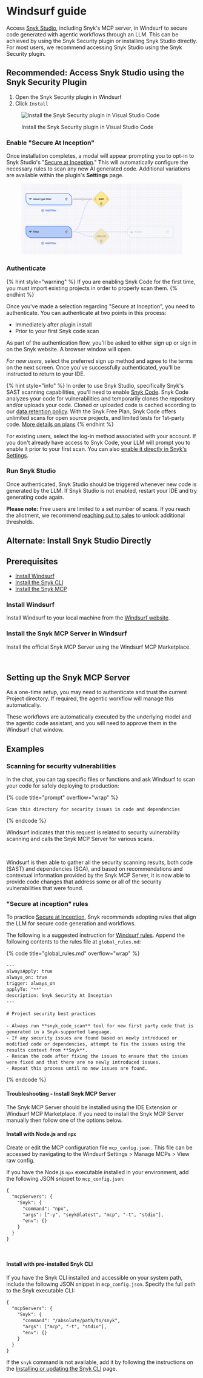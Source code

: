 # Windsurf guide

Access [Snyk Studio](../../../discover-snyk/getting-started/glossary.md#snyk-studio), including Snyk's MCP server, in Windsurf to secure code generated with agentic workflows through an LLM. This can be achieved by using the Snyk Security plugin or installing Snyk Studio directly. For most users, we recommend accessing Snyk Studio using the Snyk Security plugin.&#x20;

## Recommended: Access Snyk Studio using the Snyk Security Plugin

1. Open the Snyk Security plugin in Windsurf
2. Click `Install`

<figure><img src="../../../.gitbook/assets/Screenshot 2025-10-13 at 2.19.30 PM.png" alt="Install the Snyk Security plugin in Visual Studio Code"><figcaption><p>Install the Snyk Security plugin in Visual Studio Code</p></figcaption></figure>

### Enable "Secure At Inception"

Once installation completes, a modal will appear prompting you to opt-in to Snyk Studio's "[Secure at Inception](../../../discover-snyk/getting-started/glossary.md#secure-at-inception)." This will automatically configure the necessary rules to scan any new AI generated code. Additional variations are available within the plugin's **Settings** page.

<figure><img src="../../../.gitbook/assets/image (2).png" alt=""><figcaption></figcaption></figure>

### Authenticate

{% hint style="warning" %}
If you are enabling Snyk Code for the first time, you must import existing projects in order to properly scan them.
{% endhint %}

Once you've made a selection regarding "Secure at Inception", you need to authenticate. You can authenticate at two points in this process:

* Immediately after plugin install
* Prior to your first Snyk code scan

As part of the authentication flow, you'll be asked to either sign up or sign in on the Snyk website. A browser window will open.

_For new users_, select the preferred sign up method and agree to the terms on the next screen. Once you've successfully authenticated, you'll be instructed to return to your IDE.

{% hint style="info" %}
In order to use Snyk Studio, specifically Snyk's SAST scanning capabilities, you'll need to enable [Snyk Code](../../../scan-with-snyk/snyk-code/). Snyk Code analyzes your code for vulnerabilities and temporarily clones the repository and/or uploads your code. Cloned or uploaded code is cached according to our [data retention policy](https://docs.snyk.io/working-with-snyk/how-snyk-handles-your-data?_gl=1*rvqm9c*_gcl_aw*R0NMLjE3NTk4NDYyNDEuQ2owS0NRanc5SkxIQmhDLUFSSXNBSzRQaGNwSnZ0dWZLRnN1R0hDVWdCd3NoUEtZUmZVSHRGUGZtLWRyN2k2T0ZRbnR0QkZLZmZoM2tIRWFBcllfRUFMd193Y0I.*_gcl_au*MTQyNDgzNDU5OC4xNzU1MTg3MDAw*_ga*MTkyMDQ5MDY0Ni4xNzQzNTI5ODQy*_ga_X9SH3KP7B4*czE3NjAzODIyOTckbzg2JGcxJHQxNzYwMzgyNzg5JGo0NyRsMCRoMA..). With the Snyk Free Plan, Snyk Code offers unlimited scans for open source projects, and limited tests for 1st-party code. [More details on plans](https://snyk.io/plans/)
{% endhint %}

For existing user&#x73;_,_ select the log-in method associated with your account. If you don't already have access to Snyk Code, your LLM will prompt you to enable it prior to your first scan. You can also [enable it directly in Snyk's Settings](../../../implementation-and-setup/enterprise-implementation-guide/phase-2-configure-account/set-visibility-and-configure-an-organization-template/enable-snyk-code.md).&#x20;

### Run Snyk Studio

Once authenticated, Snyk Studio should be triggered whenever new code is generated by the LLM. If Snyk Studio is not enabled, restart your IDE and try generating code again.&#x20;

**Please note:** Free users are limited to a set number of scans. If you reach the allotment, we recommend [reaching out to sales](https://snyk.io/contact-us/) to unlock additional thresholds.&#x20;

## Alternate: Install Snyk Studio Directly

## Prerequisites

* [Install Windsurf](windsurf-guide.md#install-windsurf)
* [Install the Snyk CLI](../../../developer-tools/snyk-cli/install-or-update-the-snyk-cli/)
* [Install the Snyk MCP](windsurf-guide.md#install-the-snyk-mcp-server-in-windsurf)

### Install Windsurf

Install Windsurf to your local machine from the [Windsurf website](https://windsurf.com/).

### Install the Snyk MCP Server in Windsurf

Install the official Snyk MCP Server using the Windsurf MCP Marketplace.

<figure><img src="../../../.gitbook/assets/image (50).png" alt=""><figcaption></figcaption></figure>

## Setting up the Snyk MCP Server

As a one-time setup, you may need to authenticate and trust the current Project directory. If required, the agentic workflow will manage this automatically.

These workflows are automatically executed by the underlying model and the agentic code assistant, and you will need to approve them in the Windsurf chat window.&#x20;

## Examples

### Scanning for security vulnerabilities

In the chat, you can tag specific files or functions and ask Windsurf to scan your code for safely deploying to production:

{% code title="prompt" overflow="wrap" %}
```
Scan this directory for security issues in code and dependencies
```
{% endcode %}

Windsurf indicates that this request is related to security vulnerability scanning and calls the Snyk MCP Server for various scans.

<figure><img src="../../../.gitbook/assets/image (394).png" alt=""><figcaption></figcaption></figure>

Windsurf is then able to gather all the security scanning results, both code (SAST) and dependencies (SCA), and based on recommendations and contextual information provided by the Snyk MCP Server, it is now able to provide code changes that address some or all of the security vulnerabilities that were found.

### "Secure at inception" rules

To practice [Secure at Inception](../../../discover-snyk/getting-started/glossary.md#secure-at-inception), Snyk recommends adopting rules that align the LLM for secure code generation and workflows.

The following is a suggested instruction for [Windsurf rules](https://docs.windsurf.com/windsurf/cascade/memories#rules). Append the following contents to the rules file at `global_rules.md`:

{% code title="global_rules.md" overflow="wrap" %}
```
---
alwaysApply: true
always_on: true
trigger: always_on
applyTo: "**"
description: Snyk Security At Inception
---

# Project security best practices

- Always run **snyk_code_scan** tool for new first party code that is generated in a Snyk-supported language.
- If any security issues are found based on newly introduced or modified code or dependencies, attempt to fix the issues using the results context from **Snyk**.
- Rescan the code after fixing the issues to ensure that the issues were fixed and that there are no newly introduced issues.
- Repeat this process until no new issues are found.
```
{% endcode %}

#### Troubleshooting - Install Snyk MCP Server

The Snyk MCP Server should be installed using the IDE Extension or Windsurf MCP Marketplace. If you need to install the Snyk MCP Server manually then follow one of the options below.

#### Install with Node.js and `npx`

Create or edit the MCP configuration file `mcp_config.json` . This file can be accessed by navigating to the Windsurf Settings > Manage MCPs > View raw config.

If you have the Node.js `npx` executable installed in your environment, add the following JSON snippet to `mcp_config.json`:

```json5
{
  "mcpServers": {
    "Snyk": {
      "command": "npx",
      "args": ["-y", "snyk@latest", "mcp", "-t", "stdio"],
      "env": {}
    }
  }
}
```

<figure><img src="../../../.gitbook/assets/image (528).png" alt=""><figcaption></figcaption></figure>

#### Install with pre-installed Snyk CLI

If you have the Snyk CLI installed and accessible on your system path, include the following JSON snippet in `mcp_config.json`. Specify the full path to the Snyk executable CLI:

```json5
{
  "mcpServers": {
    "Snyk": {
      "command": "/absolute/path/to/snyk",
      "args": ["mcp", "-t", "stdio"],
      "env": {}
    }
  }
}
```

If the `snyk` command is not available, add it by following the instructions on the [Installing or updating the Snyk CLI](../../../developer-tools/snyk-cli/install-or-update-the-snyk-cli/) page.&#x20;
